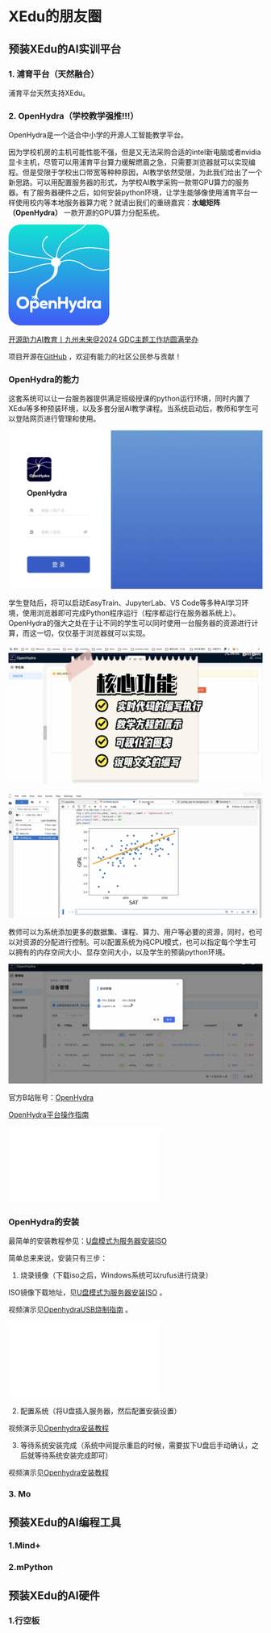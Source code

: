 # XEdu的朋友圈

## 预装XEdu的AI实训平台


### 1. 浦育平台（天然融合）

浦育平台天然支持XEdu。

### 2. OpenHydra（学校教学强推!!!）

OpenHydra是一个适合中小学的开源人工智能教学平台。

因为学校机房的主机可能性能不强，但是又无法采购合适的intel新电脑或者nvidia显卡主机，尽管可以用浦育平台算力缓解燃眉之急，只需要浏览器就可以实现编程。但是受限于学校出口带宽等种种原因，AI教学依然受限，为此我们给出了一个新思路。可以用配置服务器的形式，为学校AI教学采购一款带GPU算力的服务器。有了服务器硬件之后，如何安装python环境，让学生能够像使用浦育平台一样使用校内等本地服务器算力呢？就请出我们的重磅嘉宾：**水螅矩阵（OpenHydra）** 一款开源的GPU算力分配系统。

![](../images/about/oh1.png?msec=1741486143467)

[开源助力AI教育丨九州未来@2024 GDC主题工作坊圆满举办](https://zhuanlan.zhihu.com/p/688916114)

项目开源在[GitHub](https://github.com/openhydra/open-hydra) ，欢迎有能力的社区公民参与贡献！

### OpenHydra的能力

这套系统可以让一台服务器提供满足班级授课的python运行环境，同时内置了XEdu等多种预装环境，以及多套分层AI教学课程。当系统启动后，教师和学生可以登陆网页进行管理和使用。

![](../images/about/oh2.png?msec=1741486143548)

学生登陆后，将可以启动EasyTrain、JupyterLab、VS Code等多种AI学习环境，使用浏览器即可完成Python程序运行（程序都运行在服务器系统上）。OpenHydra的强大之处在于让不同的学生可以同时使用一台服务器的资源进行计算，而这一切，仅仅基于浏览器就可以实现。

![](../images/about/oh3.png?msec=1741486143568)

![](../images/about/oh4.png?msec=1741486143548)

教师可以为系统添加更多的数据集、课程、算力、用户等必要的资源，同时，也可以对资源的分配进行控制。可以配置系统为纯CPU模式，也可以指定每个学生可以拥有的内存空间大小、显存空间大小，以及学生的预装python环境。

![](../images/about/oh5.png?msec=1741486143548)

官方B站账号：[OpenHydra](https://space.bilibili.com/3546379869751358)

[OpenHydra平台操作指南](https://www.bilibili.com/video/BV1Hx421y7A8/?share_source=copy_web&vd_source=ca47cf8d0af314fd89055e7dc8d5dd86)

<iframe src="//player.bilibili.com/player.html?aid=1751384700&bvid=BV1Hx421y7A8&cid=1461907700&p=1" scrolling="no" border="0" frameborder="no" framespacing="0" allowfullscreen="true"> </iframe>

### OpenHydra的安装

最简单的安装教程参见：[U盘模式为服务器安装ISO](https://github.com/openhydra/open-hydra/blob/main/docs/iso-installation-guide.md)

简单总来来说，安装只有三步：

1. 烧录镜像（下载iso之后，Windows系统可以rufus进行烧录）

ISO镜像下载地址，见[U盘模式为服务器安装ISO](https://github.com/openhydra/open-hydra/blob/main/docs/iso-installation-guide.md) 。

视频演示见[OpenhydraUSB烧制指南](https://www.bilibili.com/video/BV1xH4y157pL/?share_source=copy_web&vd_source=ca47cf8d0af314fd89055e7dc8d5dd86) 。

<iframe src="//player.bilibili.com/player.html?aid=1051549108&bvid=BV1xH4y157pL&cid=1468597565&p=1" scrolling="no" border="0" frameborder="no" framespacing="0" allowfullscreen="true"> </iframe>

2. 配置系统（将U盘插入服务器，然后配置安装设置）

视频演示见[Openhydra安装教程](https://www.bilibili.com/video/BV1LK421x7Vc/?share_source=copy_web&vd_source=ca47cf8d0af314fd89055e7dc8d5dd86)

3. 等待系统安装完成（系统中间提示重启的时候，需要拔下U盘后手动确认，之后就等待系统安装完成即可）

视频演示见[Openhydra安装教程](https://www.bilibili.com/video/BV1LK421x7Vc/?share_source=copy_web&vd_source=ca47cf8d0af314fd89055e7dc8d5dd86)


### 3. Mo



## 预装XEdu的AI编程工具


### 1.Mind+


### 2.mPython


## 预装XEdu的AI硬件


### 1.行空板





